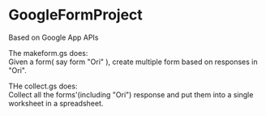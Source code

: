 # GoogleFormProject

Based on Google App APIs

The makeform.gs does:  
Given a form( say form "Ori" ), create multiple form based on responses in "Ori". 

THe collect.gs does:  
Collect all the forms'(including "Ori") response and put them into a single worksheet in a spreadsheet.
